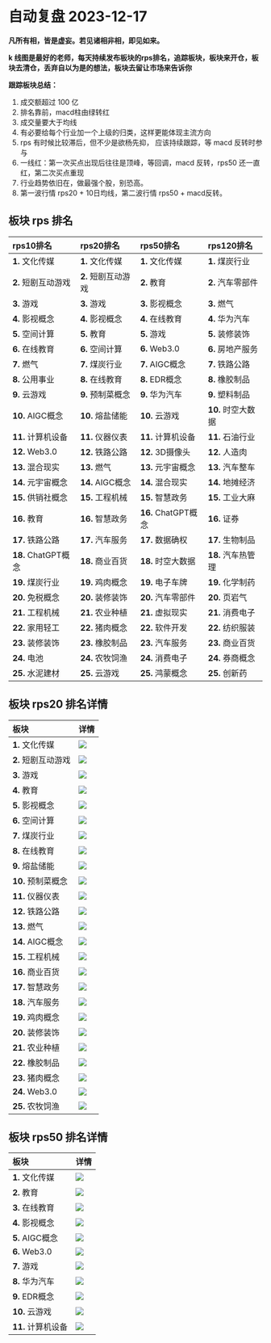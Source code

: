 # 自动复盘 2023-12-17

**凡所有相，皆是虚妄。若见诸相非相，即见如来。**

**k 线图是最好的老师，每天持续发布板块的rps排名，追踪板块，板块来开仓，板块去清仓，丢弃自以为是的想法，板块去留让市场来告诉你**
        
**跟踪板块总结：**
1. 成交额超过 100 亿
2. 排名靠前，macd柱由绿转红
3. 成交量要大于均线
4. 有必要给每个行业加一个上级的归类，这样更能体现主流方向
5. rps 有时候比较滞后，但不少是欲杨先抑， 应该持续跟踪，等 macd 反转时参与
6. 一线红：第一次买点出现后往往是顶峰，等回调，macd 反转，rps50 还一直红，第二次买点重现
7. 行业趋势依旧在，做最强个股，别恐高。
8. 第一波行情 rps20 + 10日均线，第二波行情 rps50 + macd反转。
        
## 板块 rps 排名
| rps10排名           | rps20排名           | rps50排名           | rps120排名         |
|:--------------------|:--------------------|:--------------------|:-------------------|
| **1.** 文化传媒     | **1.** 文化传媒     | **1.** 文化传媒     | **1.** 煤炭行业    |
| **2.** 短剧互动游戏 | **2.** 短剧互动游戏 | **2.** 教育         | **2.** 汽车零部件  |
| **3.** 游戏         | **3.** 游戏         | **3.** 影视概念     | **3.** 燃气        |
| **4.** 影视概念     | **4.** 影视概念     | **4.** 在线教育     | **4.** 华为汽车    |
| **5.** 空间计算     | **5.** 教育         | **5.** 游戏         | **5.** 装修装饰    |
| **6.** 在线教育     | **6.** 空间计算     | **6.** Web3.0       | **6.** 房地产服务  |
| **7.** 燃气         | **7.** 煤炭行业     | **7.** AIGC概念     | **7.** 铁路公路    |
| **8.** 公用事业     | **8.** 在线教育     | **8.** EDR概念      | **8.** 橡胶制品    |
| **9.** 云游戏       | **9.** 预制菜概念   | **9.** 华为汽车     | **9.** 塑料制品    |
| **10.** AIGC概念    | **10.** 熔盐储能    | **10.** 云游戏      | **10.** 时空大数据 |
| **11.** 计算机设备  | **11.** 仪器仪表    | **11.** 计算机设备  | **11.** 石油行业   |
| **12.** Web3.0      | **12.** 铁路公路    | **12.** 3D摄像头    | **12.** 人造肉     |
| **13.** 混合现实    | **13.** 燃气        | **13.** 元宇宙概念  | **13.** 汽车整车   |
| **14.** 元宇宙概念  | **14.** AIGC概念    | **14.** 混合现实    | **14.** 地摊经济   |
| **15.** 供销社概念  | **15.** 工程机械    | **15.** 智慧政务    | **15.** 工业大麻   |
| **16.** 教育        | **16.** 智慧政务    | **16.** ChatGPT概念 | **16.** 证券       |
| **17.** 铁路公路    | **17.** 汽车服务    | **17.** 数据确权    | **17.** 生物制品   |
| **18.** ChatGPT概念 | **18.** 商业百货    | **18.** 时空大数据  | **18.** 汽车热管理 |
| **19.** 煤炭行业    | **19.** 鸡肉概念    | **19.** 电子车牌    | **19.** 化学制药   |
| **20.** 免税概念    | **20.** 装修装饰    | **20.** 汽车零部件  | **20.** 页岩气     |
| **21.** 工程机械    | **21.** 农业种植    | **21.** 虚拟现实    | **21.** 消费电子   |
| **22.** 家用轻工    | **22.** 猪肉概念    | **22.** 软件开发    | **22.** 纺织服装   |
| **23.** 装修装饰    | **23.** 橡胶制品    | **23.** 汽车服务    | **23.** 商业百货   |
| **24.** 电池        | **24.** 农牧饲渔    | **24.** 消费电子    | **24.** 券商概念   |
| **25.** 水泥建材    | **25.** 云游戏      | **25.** 鸿蒙概念    | **25.** 创新药     |
## 板块 rps20 排名详情
| 板块                | 详情                                                                                                 |
|:--------------------|:-----------------------------------------------------------------------------------------------------|
| **1.** 文化传媒     | ![](https://sykent-blog-image.oss-cn-beijing.aliyuncs.com/quant/image/2023/12/1702819746972-tmp.jpg) |
| **2.** 短剧互动游戏 | ![](https://sykent-blog-image.oss-cn-beijing.aliyuncs.com/quant/image/2023/12/1702819747712-tmp.jpg) |
| **3.** 游戏         | ![](https://sykent-blog-image.oss-cn-beijing.aliyuncs.com/quant/image/2023/12/1702819748272-tmp.jpg) |
| **4.** 教育         | ![](https://sykent-blog-image.oss-cn-beijing.aliyuncs.com/quant/image/2023/12/1702819748902-tmp.jpg) |
| **5.** 影视概念     | ![](https://sykent-blog-image.oss-cn-beijing.aliyuncs.com/quant/image/2023/12/1702819749550-tmp.jpg) |
| **6.** 空间计算     | ![](https://sykent-blog-image.oss-cn-beijing.aliyuncs.com/quant/image/2023/12/1702819750026-tmp.jpg) |
| **7.** 煤炭行业     | ![](https://sykent-blog-image.oss-cn-beijing.aliyuncs.com/quant/image/2023/12/1702819750634-tmp.jpg) |
| **8.** 在线教育     | ![](https://sykent-blog-image.oss-cn-beijing.aliyuncs.com/quant/image/2023/12/1702819751253-tmp.jpg) |
| **9.** 熔盐储能     | ![](https://sykent-blog-image.oss-cn-beijing.aliyuncs.com/quant/image/2023/12/1702819751860-tmp.jpg) |
| **10.** 预制菜概念  | ![](https://sykent-blog-image.oss-cn-beijing.aliyuncs.com/quant/image/2023/12/1702819752516-tmp.jpg) |
| **11.** 仪器仪表    | ![](https://sykent-blog-image.oss-cn-beijing.aliyuncs.com/quant/image/2023/12/1702819753146-tmp.jpg) |
| **12.** 铁路公路    | ![](https://sykent-blog-image.oss-cn-beijing.aliyuncs.com/quant/image/2023/12/1702819753757-tmp.jpg) |
| **13.** 燃气        | ![](https://sykent-blog-image.oss-cn-beijing.aliyuncs.com/quant/image/2023/12/1702819754340-tmp.jpg) |
| **14.** AIGC概念    | ![](https://sykent-blog-image.oss-cn-beijing.aliyuncs.com/quant/image/2023/12/1702819754974-tmp.jpg) |
| **15.** 工程机械    | ![](https://sykent-blog-image.oss-cn-beijing.aliyuncs.com/quant/image/2023/12/1702819755586-tmp.jpg) |
| **16.** 商业百货    | ![](https://sykent-blog-image.oss-cn-beijing.aliyuncs.com/quant/image/2023/12/1702819756266-tmp.jpg) |
| **17.** 智慧政务    | ![](https://sykent-blog-image.oss-cn-beijing.aliyuncs.com/quant/image/2023/12/1702819756909-tmp.jpg) |
| **18.** 汽车服务    | ![](https://sykent-blog-image.oss-cn-beijing.aliyuncs.com/quant/image/2023/12/1702819757566-tmp.jpg) |
| **19.** 鸡肉概念    | ![](https://sykent-blog-image.oss-cn-beijing.aliyuncs.com/quant/image/2023/12/1702819758188-tmp.jpg) |
| **20.** 装修装饰    | ![](https://sykent-blog-image.oss-cn-beijing.aliyuncs.com/quant/image/2023/12/1702819758842-tmp.jpg) |
| **21.** 农业种植    | ![](https://sykent-blog-image.oss-cn-beijing.aliyuncs.com/quant/image/2023/12/1702819759523-tmp.jpg) |
| **22.** 橡胶制品    | ![](https://sykent-blog-image.oss-cn-beijing.aliyuncs.com/quant/image/2023/12/1702819760146-tmp.jpg) |
| **23.** 猪肉概念    | ![](https://sykent-blog-image.oss-cn-beijing.aliyuncs.com/quant/image/2023/12/1702819760765-tmp.jpg) |
| **24.** Web3.0      | ![](https://sykent-blog-image.oss-cn-beijing.aliyuncs.com/quant/image/2023/12/1702819761378-tmp.jpg) |
| **25.** 农牧饲渔    | ![](https://sykent-blog-image.oss-cn-beijing.aliyuncs.com/quant/image/2023/12/1702819762056-tmp.jpg) |
## 板块 rps50 排名详情
| 板块               | 详情                                                                                                 |
|:-------------------|:-----------------------------------------------------------------------------------------------------|
| **1.** 文化传媒    | ![](https://sykent-blog-image.oss-cn-beijing.aliyuncs.com/quant/image/2023/12/1702819762668-tmp.jpg) |
| **2.** 教育        | ![](https://sykent-blog-image.oss-cn-beijing.aliyuncs.com/quant/image/2023/12/1702819763314-tmp.jpg) |
| **3.** 在线教育    | ![](https://sykent-blog-image.oss-cn-beijing.aliyuncs.com/quant/image/2023/12/1702819763896-tmp.jpg) |
| **4.** 影视概念    | ![](https://sykent-blog-image.oss-cn-beijing.aliyuncs.com/quant/image/2023/12/1702819764552-tmp.jpg) |
| **5.** AIGC概念    | ![](https://sykent-blog-image.oss-cn-beijing.aliyuncs.com/quant/image/2023/12/1702819765202-tmp.jpg) |
| **6.** Web3.0      | ![](https://sykent-blog-image.oss-cn-beijing.aliyuncs.com/quant/image/2023/12/1702819765838-tmp.jpg) |
| **7.** 游戏        | ![](https://sykent-blog-image.oss-cn-beijing.aliyuncs.com/quant/image/2023/12/1702819766405-tmp.jpg) |
| **8.** 华为汽车    | ![](https://sykent-blog-image.oss-cn-beijing.aliyuncs.com/quant/image/2023/12/1702819767013-tmp.jpg) |
| **9.** EDR概念     | ![](https://sykent-blog-image.oss-cn-beijing.aliyuncs.com/quant/image/2023/12/1702819767593-tmp.jpg) |
| **10.** 云游戏     | ![](https://sykent-blog-image.oss-cn-beijing.aliyuncs.com/quant/image/2023/12/1702819768264-tmp.jpg) |
| **11.** 计算机设备 | ![](https://sykent-blog-image.oss-cn-beijing.aliyuncs.com/quant/image/2023/12/1702819768867-tmp.jpg) |